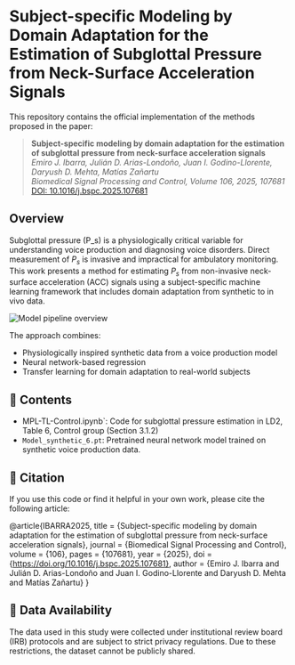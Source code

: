 # Subject-specific Modeling by Domain Adaptation for the Estimation of Subglottal Pressure from Neck-Surface Acceleration Signals

This repository contains the official implementation of the methods proposed in the paper:

> **Subject-specific modeling by domain adaptation for the estimation of subglottal pressure from neck-surface acceleration signals**  
> *Emiro J. Ibarra, Julián D. Arias-Londoño, Juan I. Godino-Llorente, Daryush D. Mehta, Matías Zañartu*  
> _Biomedical Signal Processing and Control, Volume 106, 2025, 107681_  
> [DOI: 10.1016/j.bspc.2025.107681](https://doi.org/10.1016/j.bspc.2025.107681)


## Overview

Subglottal pressure \(P_s\) is a physiologically critical variable for understanding voice production and diagnosing voice disorders. Direct measurement of $P_s$ is invasive and impractical for ambulatory monitoring. This work presents a method for estimating $P_s$ from non-invasive neck-surface acceleration (ACC) signals using a subject-specific machine learning framework that includes domain adaptation from synthetic to in vivo data.

![Model pipeline overview](https://ars.els-cdn.com/content/image/1-s2.0-S1746809425001922-gr1.jpg)

The approach combines:
- Physiologically inspired synthetic data from a voice production model
- Neural network-based regression
- Transfer learning for domain adaptation to real-world subjects

## 📁 Contents

- MPL-TL-Control.ipynb`: Code for subglottal pressure estimation in LD2, Table 6, Control group (Section 3.1.2)
- `Model_synthetic_6.pt`: Pretrained neural network model trained on synthetic voice production data.

## 📄 Citation
If you use this code or find it helpful in your own work, please cite the following article:

@article{IBARRA2025,
  title = {Subject-specific modeling by domain adaptation for the estimation of subglottal pressure from neck-surface acceleration signals},
  journal = {Biomedical Signal Processing and Control},
  volume = {106},
  pages = {107681},
  year = {2025},
  doi = {https://doi.org/10.1016/j.bspc.2025.107681},
  author = {Emiro J. Ibarra and Julián D. Arias-Londoño and Juan I. Godino-Llorente and Daryush D. Mehta and Matías Zañartu}
}

## 📁 Data Availability

The data used in this study were collected under institutional review board (IRB) protocols and are subject to strict privacy regulations. Due to these restrictions, the dataset cannot be publicly shared.


